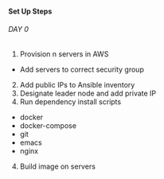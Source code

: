 #### Set Up Steps
###### DAY 0
1. Provision n servers in AWS
  - Add servers to correct security group
2. Add public IPs to Ansible inventory
3. Designate leader node and add private IP
3. Run dependency install scripts
  - docker
  - docker-compose
  - git
  - emacs
  - nginx
4. Build image on servers

